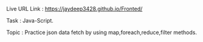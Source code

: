 Live URL Link : https://jaydeep3428.github.io/Fronted/

Task : Java-Script.

Topic : Practice json data fetch by using map,foreach,reduce,filter methods.
